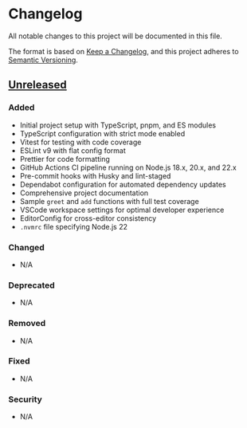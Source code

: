 # Changelog

All notable changes to this project will be documented in this file.

The format is based on [Keep a Changelog](https://keepachangelog.com/en/1.0.0/),
and this project adheres to [Semantic Versioning](https://semver.org/spec/v2.0.0.html).

## [Unreleased]

### Added

- Initial project setup with TypeScript, pnpm, and ES modules
- TypeScript configuration with strict mode enabled
- Vitest for testing with code coverage
- ESLint v9 with flat config format
- Prettier for code formatting
- GitHub Actions CI pipeline running on Node.js 18.x, 20.x, and 22.x
- Pre-commit hooks with Husky and lint-staged
- Dependabot configuration for automated dependency updates
- Comprehensive project documentation
- Sample `greet` and `add` functions with full test coverage
- VSCode workspace settings for optimal developer experience
- EditorConfig for cross-editor consistency
- `.nvmrc` file specifying Node.js 22

### Changed

- N/A

### Deprecated

- N/A

### Removed

- N/A

### Fixed

- N/A

### Security

- N/A

[unreleased]: https://github.com/scottluskcis/outport/commits/init-setup
